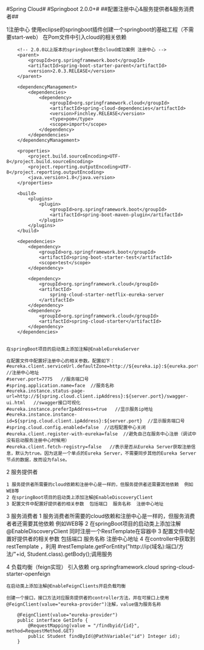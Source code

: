 #Spring Cloud#
#Springboot 2.0.0+#
##配置注册中心&服务提供者&服务消费者##

1注册中心
	使用eclipse的springboot插件创建一个springboot的基础工程（不需要start-web）
	在Pom文件中引入cloud的相关依赖

		<!-- 2.0.0以上版本的springboot整合cloud成功案例 注册中心 -->
		<parent>
			<groupId>org.springframework.boot</groupId>
			<artifactId>spring-boot-starter-parent</artifactId>
			<version>2.0.3.RELEASE</version>
		</parent>
	
		<dependencyManagement>
			<dependencies>
				<dependency>
					<groupId>org.springframework.cloud</groupId>
					<artifactId>spring-cloud-dependencies</artifactId>
					<version>Finchley.RELEASE</version>
					<type>pom</type>
					<scope>import</scope>
				</dependency>
			</dependencies>
		</dependencyManagement>
	
		<properties>
			<project.build.sourceEncoding>UTF-8</project.build.sourceEncoding>
			<project.reporting.outputEncoding>UTF-8</project.reporting.outputEncoding>
			<java.version>1.8</java.version>
		</properties>
	
		<build>
			<plugins>
				<plugin>
					<groupId>org.springframework.boot</groupId>
					<artifactId>spring-boot-maven-plugin</artifactId>
				</plugin>
			</plugins>
		</build>
	
		<dependencies>
			<dependency>
				<groupId>org.springframework.boot</groupId>
				<artifactId>spring-boot-starter-test</artifactId>
				<scope>test</scope>
			</dependency>
	
			<dependency>
				<groupId>org.springframework.cloud</groupId>
				<artifactId>
					spring-cloud-starter-netflix-eureka-server
				</artifactId>
			</dependency>
			<dependency>
				<groupId>org.springframework.cloud</groupId>
				<artifactId>spring-cloud-starter</artifactId>
			</dependency>
		</dependencies>


	在springBoot项目的启动类上添加注解@EnableEurekaServer

	在配置文件中配置好注册中心的相关参数。配置如下：
	#eureka.client.serviceUrl.defaultZone=http://${eureka.ip}:${eureka.port}/eureka/   //注册中心地址
    #server.port=7775   //服务端口号 
    #spring.application.name=face  //服务名称
    #eureka.instance.status-page-url=http://${spring.cloud.client.ipAddress}:${server.port}/swagger-ui.html   //swagger接口可视化
    #eureka.instance.preferIpAddress=true   //显示服务ip地址
    #eureka.instance.instance-id=${spring.cloud.client.ipAddress}:${server.port}  //显示服务端口号
    #spring.cloud.config.enabled=false  //远程配置中心关闭
    #eureka.client.register-with-eureka=false  //避免自己在服务中心注册（调试中没有启动服务注册中心时候用）
    #eureka.client.fetch-registry=false   //表示是否从Eureka Server获取注册信息，默认为true。因为这是一个单点的Eureka Server，不需要同步其他的Eureka Server节点的数据，故而设为false。

2 服务提供者
	
	1 服务提供者所需要的cloud依赖和注册中心是一样的，但服务提供者还需要其他依赖  例如WEB等
	2 在springBoot项目的启动类上添加注解@EnableDiscoveryClient
	3 配置文件中配置好提供者的相关参数  包括端口  服务名称  注册中心地址

3 服务消费者
	1 服务消费者所需要的cloud依赖和注册中心是一样的，但服务消费者者还需要其他依赖  例如WEB等
	2 在springBoot项目的启动类上添加注解@EnableDiscoveryClient  同时注册一个RestTemplate在容器中
	3 配置文件中配置好提供者的相关参数  包括端口  服务名称  注册中心地址
	4 在controller中获取到restTemplate ，利用
		#restTemplate.getForEntity("http://ip(域名):端口/方法/"+id, Student.class).getBody();调用服务

4 负载均衡（feign实现）
	引入依赖
		<dependency> 
			<groupId>org.springframework.cloud</groupId> 
			<artifactId>spring-cloud-starter-openfeign</artifactId> 
		</dependency>

	在启动类上添加注解@EnableFeignClients开启负载均衡

	创建一个接口，接口方法对应服务提供者的controller方法，并在可接口上使用@FeignClient(value="eureka-provider")注解，value值为服务名称

		@FeignClient(value="eureka-provider")
		public interface GetInfo {
			@RequestMapping(value = "/findbyid/{id}", method=RequestMethod.GET)
			public Student findById(@PathVariable("id") Integer id);
		}

	